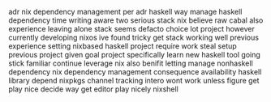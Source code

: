 adr nix dependency management per adr haskell way manage haskell dependency time writing aware two serious stack nix believe raw cabal also experience leaving alone stack seems defacto choice lot project however currently developing nixos ive found tricky get stack working well previous experience setting nixbased haskell project require work steal setup previous project given goal project specifically learn new haskell tool going stick familiar continue leverage nix also benifit letting manage nonhaskell dependency nix dependency management consequence availability haskell library depend nixpkgs channel tracking intero wont work unless figure get play nice decide way get editor play nicely nixshell